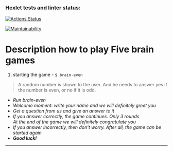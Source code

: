 ### Hexlet tests and linter status:
[![Actions Status](https://github.com/Katharsi/frontend-project-lvl1/workflows/hexlet-check/badge.svg)](https://github.com/Katharsi/frontend-project-lvl1/actions)

[![Maintainability](https://api.codeclimate.com/v1/badges/a99a88d28ad37a79dbf6/maintainability)](https://codeclimate.com/github/codeclimate/codeclimate/maintainability)

# Description how to play Five brain games

1. starting the game - ```$ brain-even```

>A random number is shown to the user. And he needs to answer yes if the number is even, or no if it is odd.

- *Run brain-even*
- *Welcome moment: write your name and we will definitely greet you*
- *Get a question from us and give an answer to it*
- *If you answer correctly, the game continues. Only 3 rounds</br>At the end of the game we will definitely congratulate you*
- *If you answer incorrectly, then don't worry. After all, the game can be started again*
- ***Good luck!***

___

